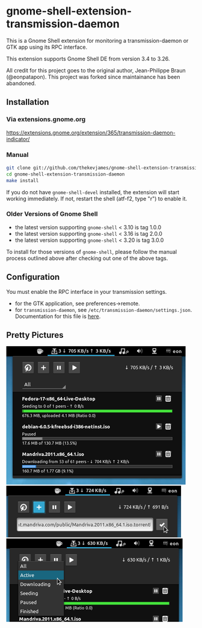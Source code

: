 # gnome-shell-extension-transmission-daemon
This is a Gnome Shell extension for monitoring a transmission-daemon or GTK app
using its RPC interface.

This extension supports Gnome Shell DE from version 3.4 to 3.26.

All credit for this project goes to the original author, Jean-Philippe Braun
(@eonpatapon). This project was forked since maintainance has been abandoned.

## Installation
### Via extensions.gnome.org
https://extensions.gnome.org/extension/365/transmission-daemon-indicator/

### Manual
```bash
git clone git://github.com/thekevjames/gnome-shell-extension-transmission-daemon.git
cd gnome-shell-extension-transmission-daemon
make install
```

If you do not have `gnome-shell-devel` installed, the extension will start
working immediately. If not, restart the shell (atf-f2, type "r") to enable it.

### Older Versions of Gnome Shell
- the latest version supporting `gnome-shell` < 3.10 is tag 1.0.0
- the latest version supporting `gnome-shell` < 3.16 is tag 2.0.0
- the latest version supporting `gnome-shell` < 3.20 is tag 3.0.0

To install for those versions of `gnome-shell`, please follow the manual process
outlined above after checking out one of the above tags.

## Configuration
You must enable the RPC interface in your transmission settings.

- for the GTK application, see preferences->remote.
- for `transmission-daemon`, see `/etc/transmission-daemon/settings.json`.
Documentation for this file is [here](https://github.com/transmission/transmission/wiki/Editing-Configuration-Files).

## Pretty Pictures
![Screenshot](docs/screenshot.png)
![Add torrents](docs/screenshot-add.png)
![Filter torrents by state](docs/screenshot-filter.png)
